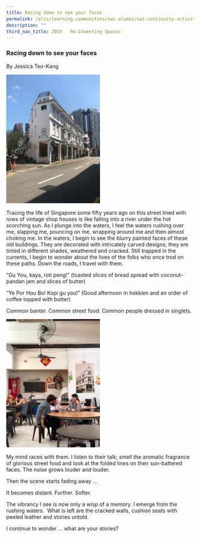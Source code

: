 ```yaml
---
title: Racing down to see your faces
permalink: /elis/learning-communities/swi-alumni/swi-continuity-activities/racing-down-to-see-your-faces/
description: ""
third_nav_title: 2019   Re–Inventing Spaces
---
```


### Racing down to see your faces

By Jessica Teo-Kang

<img src="/images/race1.png" 
     style="width:50%">

Tracing the life of Singapore some fifty years ago on this street lined with rows of vintage shop houses is like falling into a river under the hot scorching sun. As I plunge into the waters, I feel the waters rushing over me, slapping me, pouncing on me, wrapping around me and then almost choking me. In the waters, I begin to see the blurry painted faces of these old buildings. They are decorated with intricately carved designs; they are tinted in different shades, weathered and cracked. Still trapped in the currents, I begin to wonder about the lives of the folks who once trod on these paths. Down the roads, I travel with them.

“Gu You, kaya, roti peng!” (toasted slices of bread spread with coconut-pandan jam and slices of butter)

“Ye Por Hou Bo! Kopi gu you!” (Good afternoon in hokkien and an order of coffee topped with butter) 

Common banter. Common street food. Common people dressed in singlets.

<img src="/images/race%202.png" 
     style="width:50%">

My mind races with them. I listen to their talk; smell the aromatic fragrance of glorious street food and look at the folded lines on their sun-battered faces. The noise grows louder and louder.

Then the scene starts fading away …

It becomes distant. Further. Softer.

The vibrancy I see is now only a wisp of a memory. I emerge from the rushing waters.  What is left are the cracked walls, cushion seats with peeled leather and stories untold.     

I continue to wonder … what are your stories?